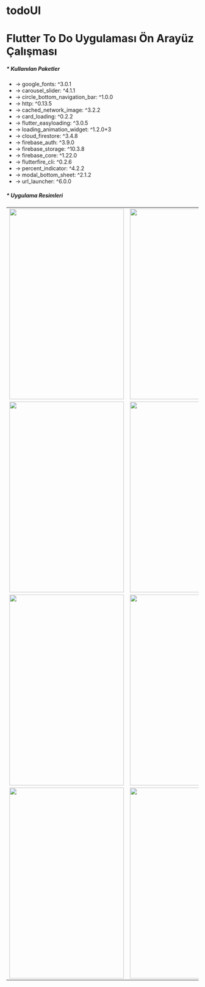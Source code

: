 # todoUI
<h1>Flutter To Do Uygulaması Ön Arayüz Çalışması </h1>
<h5> * Kullanılan Paketler </h5>
<ul>
<li> -> google_fonts: ^3.0.1 </li>
<li> -> carousel_slider: ^4.1.1 </li>
<li> -> circle_bottom_navigation_bar: ^1.0.0 </li>
<li> -> http: ^0.13.5 </li>
<li> -> cached_network_image: ^3.2.2 </li>
<li> -> card_loading: ^0.2.2 </li>
<li> -> flutter_easyloading: ^3.0.5 </li>
<li> -> loading_animation_widget: ^1.2.0+3 </li>
<li> -> cloud_firestore: ^3.4.8 </li>
<li> -> firebase_auth: ^3.9.0 </li>
<li> -> firebase_storage: ^10.3.8 </li>
<li> -> firebase_core: ^1.22.0 </li>
<li> -> flutterfire_cli: ^0.2.6 </li>
<li> -> percent_indicator: ^4.2.2 </li>
<li> -> modal_bottom_sheet: ^2.1.2 </li>
<li> -> url_launcher: ^6.0.0 </li>
</ul>
  
<h5> * Uygulama Resimleri </h5>

<table>
  <tr>
  <td><img src="https://user-images.githubusercontent.com/77950761/196615779-af3765f6-604d-4d5b-9305-92cf9a3b49f2.jpg" alt="" width="300" height="500"> </td>
  <td><img src="https://user-images.githubusercontent.com/77950761/196615790-7f817670-8c8d-4bb9-93fe-659ac928df70.jpg" alt="" width="300" height="500"> </td>
  <td><img src="https://user-images.githubusercontent.com/77950761/196615799-fe348984-a383-4b7d-8656-379cc82e7d84.jpg" alt="" width="300" height="500"> </td>
  <td><img src="https://user-images.githubusercontent.com/77950761/196615823-ae5382c1-22f2-49fb-8263-f660bd29205f.jpg" alt="" width="300" height="500"> </td>
  </tr>
  <tr>
  <td><img src="https://user-images.githubusercontent.com/77950761/196615832-3d3812ea-f94e-42c2-8d50-ba385dfde493.jpg" alt="" width="300" height="500"> </td>
  <td><img src="https://user-images.githubusercontent.com/77950761/196615840-f48dcabe-768a-41d5-bacc-7853db50e689.jpg" alt="" width="300" height="500"> </td>
  <td><img src="https://user-images.githubusercontent.com/77950761/196615848-0fcb28bf-5c88-4754-a8ba-49a6a9f44596.jpg" alt="" width="300" height="500"> </td>
  <td><img src="https://user-images.githubusercontent.com/77950761/196615858-f5dd38d9-115f-455b-a3cd-ce9011204420.jpg" alt="" width="300" height="500"> </td>
  </tr>
  <tr>
  <td><img src="https://user-images.githubusercontent.com/77950761/196615871-aed564d1-3afc-4a0d-836a-21ac0dd5efd0.jpg" alt="" width="300" height="500"> </td>
  <td><img src="https://user-images.githubusercontent.com/77950761/196615879-c74aa248-55de-41e5-819e-1abddb47f956.jpg" alt="" width="300" height="500"> </td>
  <td><img src="https://user-images.githubusercontent.com/77950761/196615886-e5907615-5726-495e-9445-d81c78d8a7c0.jpg" alt="" width="300" height="500"> </td>
  <td><img src="https://user-images.githubusercontent.com/77950761/196615890-1bc0390d-2cce-4aa4-81d1-790b922180a9.jpg" alt="" width="300" height="500"> </td>
  </tr>
  <tr>
  <td><img src="https://user-images.githubusercontent.com/77950761/196615898-335ad493-8dbf-46ba-afea-3adb2dcab60d.jpg" alt="" width="300" height="500"> </td>
  <td><img src="https://user-images.githubusercontent.com/77950761/196615904-3b54d2c1-18b3-4cb6-bcaf-37cf27cde59d.jpg" alt="" width="300" height="500"> </td>
  </tr>
</table>
